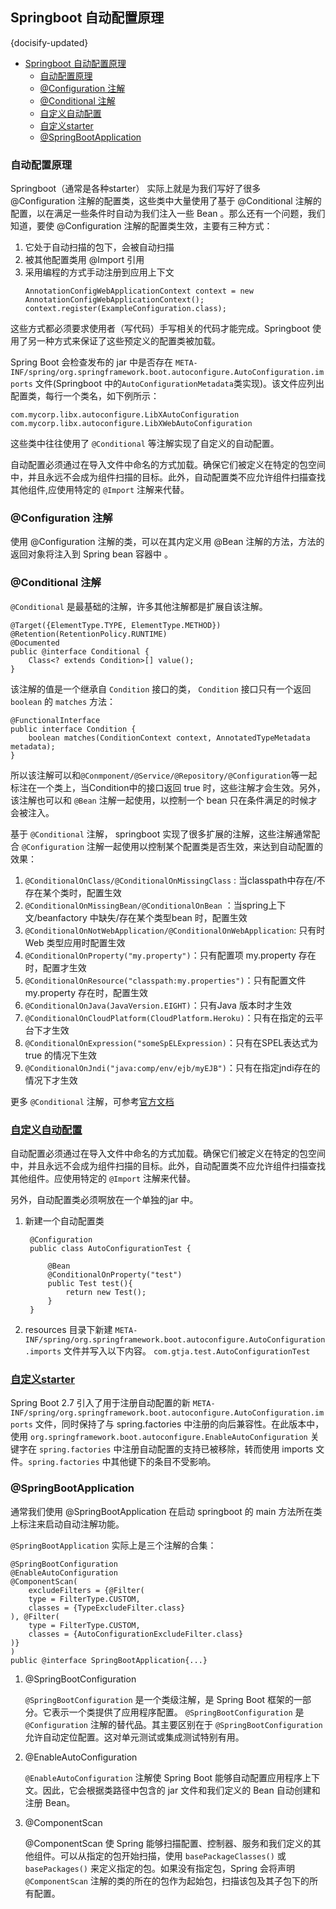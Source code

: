 ## Springboot 自动配置原理
{docisify-updated}

- [Springboot 自动配置原理](#springboot-自动配置原理)
  - [自动配置原理](#自动配置原理)
  - [@Configuration 注解](#configuration-注解)
  - [@Conditional 注解](#conditional-注解)
  - [自定义自动配置](#自定义自动配置)
  - [自定义starter](#自定义starter)
  - [@SpringBootApplication](#springbootapplication)

### 自动配置原理
Springboot（通常是各种starter） 实际上就是为我们写好了很多 @Configuration 注解的配置类，这些类中大量使用了基于 @Conditional 注解的配置，以在满足一些条件时自动为我们注入一些 Bean 。那么还有一个问题，我们知道，要使 @Configuration 注解的配置类生效，主要有三种方式：
1. 它处于自动扫描的包下，会被自动扫描
2. 被其他配置类用 @Import 引用
3. 采用编程的方式手动注册到应用上下文
   ```
   AnnotationConfigWebApplicationContext context = new AnnotationConfigWebApplicationContext();
   context.register(ExampleConfiguration.class);
   ```
这些方式都必须要求使用者（写代码）手写相关的代码才能完成。Springboot 使用了另一种方式来保证了这些预定义的配置类被加载。

Spring Boot 会检查发布的 jar 中是否存在 `META-INF/spring/org.springframework.boot.autoconfigure.AutoConfiguration.imports` 文件(Springboot 中的`AutoConfigurationMetadata`类实现)。该文件应列出配置类，每行一个类名，如下例所示：
```
com.mycorp.libx.autoconfigure.LibXAutoConfiguration
com.mycorp.libx.autoconfigure.LibXWebAutoConfiguration
```
这些类中往往使用了 `@Conditional` 等注解实现了自定义的自动配置。

自动配置必须通过在导入文件中命名的方式加载。确保它们被定义在特定的包空间中，并且永远不会成为组件扫描的目标。此外，自动配置类不应允许组件扫描查找其他组件,应使用特定的 `@Import` 注解来代替。

### @Configuration 注解
使用 @Configuration 注解的类，可以在其内定义用 @Bean 注解的方法，方法的返回对象将注入到 Spring bean 容器中 。

### @Conditional 注解
`@Conditional` 是最基础的注解，许多其他注解都是扩展自该注解。

```
@Target({ElementType.TYPE, ElementType.METHOD})
@Retention(RetentionPolicy.RUNTIME)
@Documented
public @interface Conditional {
    Class<? extends Condition>[] value();
}
```
该注解的值是一个继承自 `Condition` 接口的类， `Condition` 接口只有一个返回 `boolean` 的 `matches` 方法：
```
@FunctionalInterface
public interface Condition {
    boolean matches(ConditionContext context, AnnotatedTypeMetadata metadata);
}
```
所以该注解可以和`@Conmponent/@Service/@Repository/@Configuration`等一起标注在一个类上，当Condition中的接口返回 true 时，这些注解才会生效。另外，该注解也可以和 `@Bean` 注解一起使用，以控制一个 bean 只在条件满足的时候才会被注入。

基于 `@Conditional` 注解， springboot 实现了很多扩展的注解，这些注解通常配合 `@Configuration` 注解一起使用以控制某个配置类是否生效，来达到自动配置的效果：
1. `@ConditionalOnClass/@ConditionalOnMissingClass` : 当classpath中存在/不存在某个类时，配置生效
2. `@ConditionalOnMissingBean/@ConditionalOnBean` ：当spring上下文/beanfactory 中缺失/存在某个类型bean 时，配置生效
3. `@ConditionalOnNotWebApplication/@ConditionalOnWebApplication`: 只有时Web 类型应用时配置生效
4. `@ConditionalOnProperty("my.property")`：只有配置项 my.property 存在时，配置才生效
5. `@ConditionalOnResource("classpath:my.properties")`：只有配置文件 my.property 存在时，配置生效
6. `@ConditionalOnJava(JavaVersion.EIGHT)`：只有Java 版本时才生效
7. `@ConditionalOnCloudPlatform(CloudPlatform.Heroku)`：只有在指定的云平台下才生效
8. `@ConditionalOnExpression("someSpELExpression)`：只有在SPEL表达式为true 的情况下生效
9. `@ConditionalOnJndi("java:comp/env/ejb/myEJB")`：只有在指定jndi存在的情况下才生效

更多 `@Conditional` 注解，可参考[官方文档](https://docs.spring.io/spring-boot/docs/current/reference/html/features.html#features.developing-auto-configuration.condition-annotations)


### [自定义自动配置](https://docs.spring.io/spring-boot/docs/current/reference/html/features.html#features.developing-auto-configuration)
自动配置必须通过在导入文件中命名的方式加载。确保它们被定义在特定的包空间中，并且永远不会成为组件扫描的目标。此外，自动配置类不应允许组件扫描查找其他组件。应使用特定的 `@Import` 注解来代替。

另外，自动配置类必须啊放在一个单独的jar 中。

1. 新建一个自动配置类
   ```
    @Configuration
    public class AutoConfigurationTest {

        @Bean
        @ConditionalOnProperty("test")
        public Test test(){
            return new Test();
        }
    }
   ```
2. resources 目录下新建 `META-INF/spring/org.springframework.boot.autoconfigure.AutoConfiguration.imports` 文件并写入以下内容。
   `com.gtja.test.AutoConfigurationTest`

### [自定义starter](https://docs.spring.io/spring-boot/docs/current/reference/html/features.html#features.developing-auto-configuration.custom-starter)
Spring Boot 2.7 引入了用于注册自动配置的新 `META-INF/spring/org.springframework.boot.autoconfigure.AutoConfiguration.imports` 文件，同时保持了与 spring.factories 中注册的向后兼容性。在此版本中，使用 `org.springframework.boot.autoconfigure.EnableAutoConfiguration` 关键字在 `spring.factories` 中注册自动配置的支持已被移除，转而使用 imports 文件。`spring.factories` 中其他键下的条目不受影响。

### @SpringBootApplication 
通常我们使用 @SpringBootApplication 在启动 springboot 的 main 方法所在类上标注来启动自动注解功能。

`@SpringBootApplication` 实际上是三个注解的合集：
```
@SpringBootConfiguration
@EnableAutoConfiguration
@ComponentScan(
    excludeFilters = {@Filter(
    type = FilterType.CUSTOM,
    classes = {TypeExcludeFilter.class}
), @Filter(
    type = FilterType.CUSTOM,
    classes = {AutoConfigurationExcludeFilter.class}
)}
)
public @interface SpringBootApplication{...}
```

1. @SpringBootConfiguration  

    `@SpringBootConfiguration` 是一个类级注解，是 Spring Boot 框架的一部分。它表示一个类提供了应用程序配置。
    `@SpringBootConfiguration` 是 `@Configuration` 注解的替代品。其主要区别在于 `@SpringBootConfiguration` 允许自动定位配置。这对单元测试或集成测试特别有用。
2. @EnableAutoConfiguration
  
   `@EnableAutoConfiguration` 注解使 Spring Boot 能够自动配置应用程序上下文。因此，它会根据类路径中包含的 jar 文件和我们定义的 Bean 自动创建和注册 Bean。
3. @ComponentScan

   @ComponentScan 使 Spring 能够扫描配置、控制器、服务和我们定义的其他组件。可以从指定的包开始扫描，使用 `basePackageClasses()` 或 `basePackages()` 来定义指定的包。如果没有指定包，Spring 会将声明 `@ComponentScan` 注解的类的所在的包作为起始包，扫描该包及其子包下的所有配置。